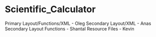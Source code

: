# Scientific_Calculator
Primary Layout/Functions/XML - Oleg
Secondary Layout/XML - Anas
Secondary Layout Functions - Shantal
Resource Files - Kevin
